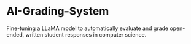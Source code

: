 # AI-Grading-System
Fine-tuning a LLaMA model to automatically evaluate and grade open-ended, written student responses in computer science.

